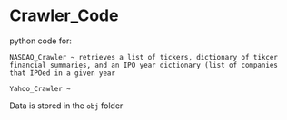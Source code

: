 # Crawler_Code
python code for: 

```
NASDAQ_Crawler ~ retrieves a list of tickers, dictionary of tikcer financial summaries, and an IPO year dictionary (list of companies that IPOed in a given year 

Yahoo_Crawler ~ 
```

Data is stored in the ```obj``` folder
